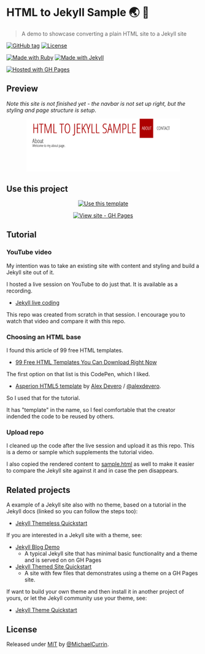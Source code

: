 # HTML to Jekyll Sample 🌏 🧪
> A demo to showcase converting a plain HTML site to a Jekyll site

[![GitHub tag](https://img.shields.io/github/tag/MichaelCurrin/html-to-jekyll-sample?include_prereleases=&sort=semver)](https://github.com/MichaelCurrin/html-to-jekyll-sample/releases/)
[![License](https://img.shields.io/badge/License-MIT-blue)](#license)

[![Made with Ruby](https://img.shields.io/badge/Ruby->=2.6-blue?logo=ruby&logoColor=white)](https://ruby-lang.org)
[![Made with Jekyll](https://img.shields.io/badge/Jekyll-3.9-blue?logo=jekyll&logoColor=white)](https://jekyllrb.com)

[![Hosted with GH Pages](https://img.shields.io/badge/Hosted_with-GitHub_Pages-blue?logo=github&logoColor=white)](https://pages.github.com/)


## Preview

_Note this site is not finished yet - the navbar is not set up right, but the styling and page structure is setup_.

<div align="center">
    <a href="https://michaelcurrin.github.io/html-to-jekyll-sample/">
        <img src="/sample.png" alt="Sample screenshot" title="Sample screenshot" width="400" />
    </a>
</div>


## Use this project

<div align="center">

[![Use this template](https://img.shields.io/badge/Generate-Use_this_template-2ea44f?style=for-the-badge)](https://github.com/MichaelCurrin/html-to-jekyll-sample/generate)

[![View site - GH Pages](https://img.shields.io/badge/View_site-GH_Pages-blue?style=for-the-badge)](https://michaelcurrin.github.io/html-to-jekyll-sample/)

</div>


## Tutorial

### YouTube video

My intention was to take an existing site with content and styling and build a Jekyll site out of it.

I hosted a live session on YouTube to do just that. It is available as a recording.

- [Jekyll live coding](https://www.youtube.com/watch?v=6v5vEBUmkGs)

This repo was created from scratch in that session. I encourage you to watch that video and compare it with this repo.

### Choosing an HTML base

I found this article of 99 free HTML templates.

- [99 Free HTML Templates You Can Download Right Now](https://html.com/resources/free-html-templates/)

The first option on that list is this CodePen, which I liked.

- [Asperion HTML5 template](https://codepen.io/alexdevero/pen/GCirD) by [Alex Devero](http://alexdevero.com) / [@alexdevero](https://github.com/alexdevero).

So I used that for the tutorial.

It has "template" in the name, so I feel comfortable that the creator indended the code to be reused by others.

### Upload repo

I cleaned up the code after the live session and upload it as this repo. This is a demo or sample which supplements the tutorial video.

I also copied the rendered content to [sample.html](/sample.html) as well to make it easier to compare the Jekyll site against it and in case the pen disappears.


## Related projects

A example of a Jekyll site also with no theme, based on a tutorial in the Jekyll docs (linked so you can follow the steps too):

- [Jekyll Themeless Quickstart](https://github.com/MichaelCurrin/themeless-jekyll-quickstart)

If you are interested in a Jekyll site with a theme, see:

- [Jekyll Blog Demo](https://github.com/jekyll-blog-demo)
    - A typical Jekyll site that has minimal basic functionality and a theme and is served on on GH Pages
- [Jekyll Themed Site Quickstart](https://github.com/MichaelCurrin/jekyll-themed-site-quickstart)
    - A site with few files that demonstrates using a theme on a GH Pages site.

If want to build your own theme and then install it in another project of yours, or let the Jekyll community use your theme, see:

- [Jekyll Theme Quickstart](https://github.com/MichaelCurrin/jekyll-theme-quickstart)


## License

Released under [MIT](/LICENSE) by [@MichaelCurrin](https://github.com/MichaelCurrin).
